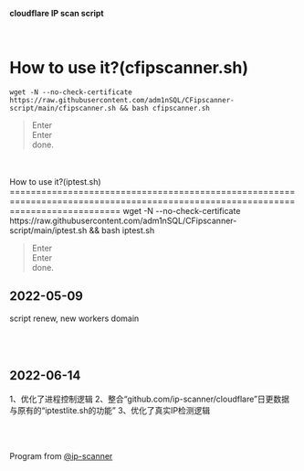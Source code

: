 **cloudflare IP scan script**  

</br>  

How to use it?(cfipscanner.sh)
=================================================================================================================================
    wget -N --no-check-certificate https://raw.githubusercontent.com/adm1nSQL/CFipscanner-script/main/cfipscanner.sh && bash cfipscanner.sh
  


  > Enter  
  > Enter  
  done. 
</br> 
</br>
How to use it?(iptest.sh)
=================================================================================================================================
    wget -N --no-check-certificate https://raw.githubusercontent.com/adm1nSQL/CFipscanner-script/main/iptest.sh && bash iptest.sh
  


  > Enter  
  > Enter  
  done. 

2022-05-09
---------------------------------
script renew, new workers domain

</br></br>
2022-06-14
---------------------------------
1、优化了进程控制逻辑
2、整合“github.com/ip-scanner/cloudflare”日更数据与原有的“iptestlite.sh的功能”
3、优化了真实IP检测逻辑

</br></br>

Program from [@ip-scanner](https://github.com/ip-scanner/cloudflare)
